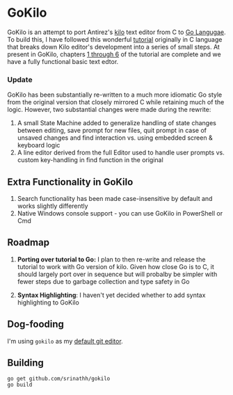 GoKilo
======

GoKilo is an attempt to port Antirez's [kilo](http://antirez.com/news/108) text 
editor from C to [Go Langugae](https://golang.org/). To build this, I have followed
this wonderful [tutorial](https://viewsourcecode.org/snaptoken/kilo/index.html)
originally in C language that breaks down Kilo editor's development into a series
of small steps. At present in GoKilo, chapters 
[1 through 6](https://viewsourcecode.org/snaptoken/kilo/index.html) 
of the tutorial are complete and we have a fully functional basic text edtor. 

### Update

GoKilo has been substantially re-written to a much more idiomatic Go style
from the original version that closely mirrored C while retaining
much of the logic. However, two substantial changes were made during the rewrite:
1. A small State Machine added to generalize handling of state changes between 
   editing, save prompt for new files, quit prompt in case of unsaved changes
   and find interaction vs. using embedded screen & keyboard logic
2. A line editor derived from the full Editor used to handle user prompts 
   vs. custom key-handling in find function in the original

Extra Functionality in GoKilo
-----------------------------
1. Search functionality has been made case-insensitive by default and works slightly differently
2. Native Windows console support - you can use GoKilo in PowerShell or Cmd

Roadmap
-------

1. **Porting over tutorial to Go:** I plan to then re-write and release
   the tutorial to work with Go version of kilo. Given how close Go is 
   to C, it should largely port over in sequence but will probalby be simpler
   with fewer steps due to garbage collection and type safety in Go

2. **Syntax Highlighting**: I haven't yet decided whether to add syntax highlighting to GoKilo


Dog-fooding
-----------
I'm using `gokilo` as my [default git editor](https://stackoverflow.com/questions/2596805/how-do-i-make-git-use-the-editor-of-my-choice-for-commits).

Building
--------
```
go get github.com/srinathh/gokilo
go build
``` 
